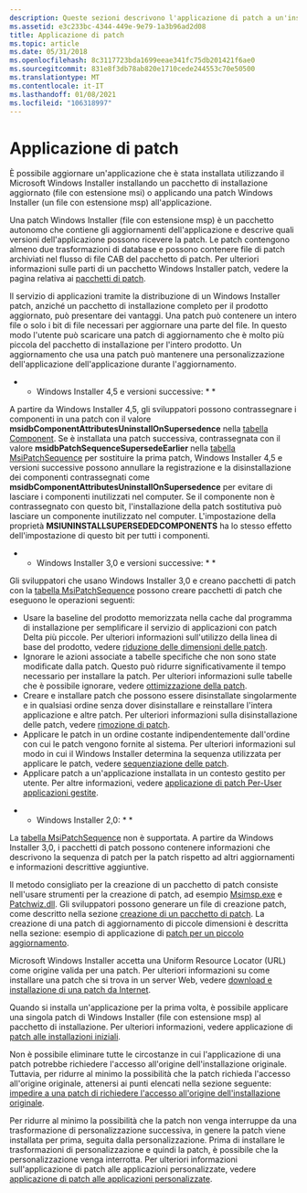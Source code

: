 ```yaml
---
description: Queste sezioni descrivono l'applicazione di patch a un'installazione Windows Installer.
ms.assetid: e3c233bc-4344-449e-9e79-1a3b96ad2d08
title: Applicazione di patch
ms.topic: article
ms.date: 05/31/2018
ms.openlocfilehash: 8c3117723bda1699eeae341fc75db201421f6ae0
ms.sourcegitcommit: 831e8f3db78ab820e1710cede244553c70e50500
ms.translationtype: MT
ms.contentlocale: it-IT
ms.lasthandoff: 01/08/2021
ms.locfileid: "106318997"
---
```

# <a name="patching"></a>Applicazione di patch

È possibile aggiornare un'applicazione che è stata installata utilizzando il Microsoft Windows Installer installando un pacchetto di installazione aggiornato (file con estensione msi) o applicando una patch Windows Installer (un file con estensione msp) all'applicazione.

Una patch Windows Installer (file con estensione msp) è un pacchetto autonomo che contiene gli aggiornamenti dell'applicazione e descrive quali versioni dell'applicazione possono ricevere la patch. Le patch contengono almeno due trasformazioni di database e possono contenere file di patch archiviati nel flusso di file CAB del pacchetto di patch. Per ulteriori informazioni sulle parti di un pacchetto Windows Installer patch, vedere la pagina relativa ai [pacchetti di patch](patch-packages.md).

Il servizio di applicazioni tramite la distribuzione di un Windows Installer patch, anziché un pacchetto di installazione completo per il prodotto aggiornato, può presentare dei vantaggi. Una patch può contenere un intero file o solo i bit di file necessari per aggiornare una parte del file. In questo modo l'utente può scaricare una patch di aggiornamento che è molto più piccola del pacchetto di installazione per l'intero prodotto. Un aggiornamento che usa una patch può mantenere una personalizzazione dell'applicazione dell'applicazione durante l'aggiornamento.

* * Windows Installer 4,5 e versioni successive: * *

A partire da Windows Installer 4,5, gli sviluppatori possono contrassegnare i componenti in una patch con il valore **msidbComponentAttributesUninstallOnSupersedence** nella [tabella Component](component-table.md). Se è installata una patch successiva, contrassegnata con il valore **msidbPatchSequenceSupersedeEarlier** nella [tabella MsiPatchSequence](msipatchsequence-table.md) per sostituire la prima patch, Windows Installer 4,5 e versioni successive possono annullare la registrazione e la disinstallazione dei componenti contrassegnati come **msidbComponentAttributesUninstallOnSupersedence** per evitare di lasciare i componenti inutilizzati nel computer. Se il componente non è contrassegnato con questo bit, l'installazione della patch sostitutiva può lasciare un componente inutilizzato nel computer. L'impostazione della proprietà **MSIUNINSTALLSUPERSEDEDCOMPONENTS** ha lo stesso effetto dell'impostazione di questo bit per tutti i componenti.

* * Windows Installer 3,0 e versioni successive: * *

Gli sviluppatori che usano Windows Installer 3,0 e creano pacchetti di patch con la [tabella MsiPatchSequence](msipatchsequence-table.md) possono creare pacchetti di patch che eseguono le operazioni seguenti:

-   Usare la baseline del prodotto memorizzata nella cache dal programma di installazione per semplificare il servizio di applicazioni con patch Delta più piccole. Per ulteriori informazioni sull'utilizzo della linea di base del prodotto, vedere [riduzione delle dimensioni delle patch](reducing-patch-size.md).
-   Ignorare le azioni associate a tabelle specifiche che non sono state modificate dalla patch. Questo può ridurre significativamente il tempo necessario per installare la patch. Per ulteriori informazioni sulle tabelle che è possibile ignorare, vedere [ottimizzazione della patch](patch-optimization.md).
-   Creare e installare patch che possono essere disinstallate singolarmente e in qualsiasi ordine senza dover disinstallare e reinstallare l'intera applicazione e altre patch. Per ulteriori informazioni sulla disinstallazione delle patch, vedere [rimozione di patch](removing-patches.md).
-   Applicare le patch in un ordine costante indipendentemente dall'ordine con cui le patch vengono fornite al sistema. Per ulteriori informazioni sul modo in cui il Windows Installer determina la sequenza utilizzata per applicare le patch, vedere [sequenziazione delle patch](sequencing-patches.md).
-   Applicare patch a un'applicazione installata in un contesto gestito per utente. Per altre informazioni, vedere [applicazione di patch Per-User applicazioni gestite](patching-per-user-managed-applications.md).

* * Windows Installer 2,0: * *

La [tabella MsiPatchSequence](msipatchsequence-table.md) non è supportata. A partire da Windows Installer 3,0, i pacchetti di patch possono contenere informazioni che descrivono la sequenza di patch per la patch rispetto ad altri aggiornamenti e informazioni descrittive aggiuntive.

Il metodo consigliato per la creazione di un pacchetto di patch consiste nell'usare strumenti per la creazione di patch, ad esempio [Msimsp.exe](msimsp-exe.md) e [Patchwiz.dll](patchwiz-dll.md). Gli sviluppatori possono generare un file di creazione patch, come descritto nella sezione [creazione di un pacchetto di patch](creating-a-patch-package.md). La creazione di una patch di aggiornamento di piccole dimensioni è descritta nella sezione: esempio di applicazione di [patch per un piccolo aggiornamento](a-small-update-patching-example.md).

Microsoft Windows Installer accetta una Uniform Resource Locator (URL) come origine valida per una patch. Per ulteriori informazioni su come installare una patch che si trova in un server Web, vedere [download e installazione di una patch da Internet](downloading-and-installing-a-patch-from-the-internet.md).

Quando si installa un'applicazione per la prima volta, è possibile applicare una singola patch di Windows Installer (file con estensione msp) al pacchetto di installazione. Per ulteriori informazioni, vedere applicazione di [patch alle installazioni iniziali](patching-initial-installations.md).

Non è possibile eliminare tutte le circostanze in cui l'applicazione di una patch potrebbe richiedere l'accesso all'origine dell'installazione originale. Tuttavia, per ridurre al minimo la possibilità che la patch richieda l'accesso all'origine originale, attenersi ai punti elencati nella sezione seguente: [impedire a una patch di richiedere l'accesso all'origine dell'installazione originale](preventing-a-patch-from-requiring-access-to-the-original-installation-source.md).

Per ridurre al minimo la possibilità che la patch non venga interruppe da una trasformazione di personalizzazione successiva, in genere la patch viene installata per prima, seguita dalla personalizzazione. Prima di installare le trasformazioni di personalizzazione e quindi la patch, è possibile che la personalizzazione venga interrotta. Per ulteriori informazioni sull'applicazione di patch alle applicazioni personalizzate, vedere [applicazione di patch alle applicazioni personalizzate](patching-customized-applications.md).

 

 



